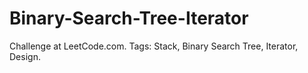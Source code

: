 # Binary-Search-Tree-Iterator
Challenge at LeetCode.com. Tags: Stack, Binary Search Tree, Iterator, Design.
